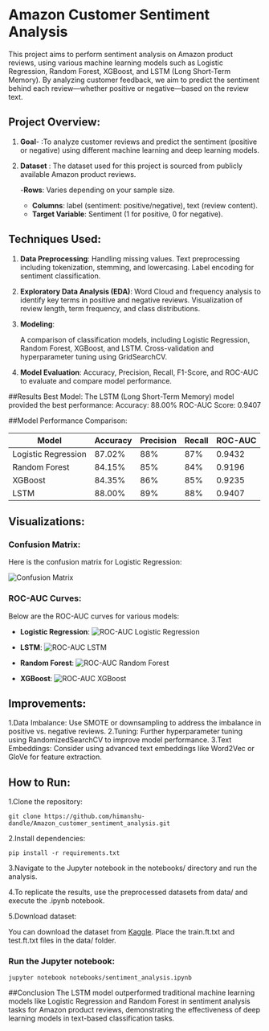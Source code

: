 # Amazon Customer Sentiment Analysis

This project aims to perform sentiment analysis on Amazon product reviews, using various machine learning models such as Logistic Regression, Random Forest, XGBoost, and LSTM (Long Short-Term Memory). By analyzing customer feedback, we aim to predict the sentiment behind each review—whether positive or negative—based on the review text.

## Project Overview:
1. **Goal**-	:To analyze customer reviews and predict the sentiment (positive or negative) using different machine learning and deep learning models.
2. **Dataset**	: The dataset used for this project is sourced from publicly available Amazon product reviews.

	-**Rows**: Varies depending on your sample size.
	- **Columns**: label (sentiment: positive/negative), text (review content).
	- **Target Variable**: Sentiment (1 for positive, 0 for negative).

## Techniques Used:
1. **Data Preprocessing**:
	Handling missing values.
	Text preprocessing including tokenization, stemming, and lowercasing.
	Label encoding for sentiment classification.

2. **Exploratory Data Analysis (EDA)**:
	Word Cloud and frequency analysis to identify key terms in positive and negative reviews.
	Visualization of review length, term frequency, and class distributions.
	
3. **Modeling**:

	A comparison of classification models, including Logistic Regression, Random Forest, XGBoost, and LSTM.
	Cross-validation and hyperparameter tuning using GridSearchCV.

3. **Model Evaluation**:
	Accuracy, Precision, Recall, F1-Score, and ROC-AUC to evaluate and compare model performance.
	
##Results
Best Model: The LSTM (Long Short-Term Memory) model provided the best performance:
	Accuracy: 88.00%
	ROC-AUC Score: 0.9407

##Model Performance Comparison:

| Model               | Accuracy | Precision | Recall | ROC-AUC |
|---------------------|----------|-----------|--------|---------|
| Logistic Regression  | 87.02%   | 88%       | 87%    | 0.9432  |
| Random Forest        | 84.15%   | 85%       | 84%    | 0.9196  |
| XGBoost              | 84.35%   | 86%       | 85%    | 0.9235  |
| LSTM                 | 88.00%   | 89%       | 88%    | 0.9407  |


## Visualizations:

### Confusion Matrix:
Here is the confusion matrix for Logistic Regression:

![Confusion Matrix](output/confusion_matrix_logistic_regression.png)

### ROC-AUC Curves:
Below are the ROC-AUC curves for various models:

- **Logistic Regression**:
![ROC-AUC Logistic Regression](output/roc_curve_logistic%20regression.png)

- **LSTM**:
![ROC-AUC LSTM](output/roc_curve_lstm.png)

- **Random Forest**:
![ROC-AUC Random Forest](output/roc_curve_random%20forest.png)

- **XGBoost**:
![ROC-AUC XGBoost](output/roc_curve_xgboost.png)

## Improvements:
1.Data Imbalance: Use SMOTE or downsampling to address the imbalance in positive vs. negative reviews.
2.Tuning: Further hyperparameter tuning using RandomizedSearchCV to improve model performance.
3.Text Embeddings: Consider using advanced text embeddings like Word2Vec or GloVe for feature extraction.


## How to Run:
1.Clone the repository:



	git clone https://github.com/himanshu-dandle/Amazon_customer_sentiment_analysis.git

2.Install dependencies:


	pip install -r requirements.txt
	
3.Navigate to the Jupyter notebook in the notebooks/ directory and run the analysis.

4.To replicate the results, use the preprocessed datasets from data/ and execute the .ipynb notebook.

5.Download dataset:

You can download the dataset from [Kaggle](https://www.kaggle.com/datasets/blastchar/telco-customer-churn).
Place the train.ft.txt and test.ft.txt files in the data/ folder.

### Run the Jupyter notebook:

	jupyter notebook notebooks/sentiment_analysis.ipynb
	
##Conclusion
The LSTM model outperformed traditional machine learning models like Logistic Regression and Random Forest in sentiment analysis tasks for Amazon product reviews, demonstrating the effectiveness of deep learning models in text-based classification tasks.
